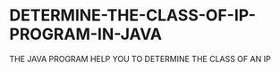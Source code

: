 # DETERMINE-THE-CLASS-OF-IP-PROGRAM-IN-JAVA
THE JAVA PROGRAM HELP YOU TO DETERMINE THE CLASS OF AN IP 
